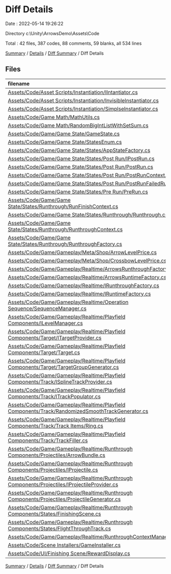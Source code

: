 # Diff Details

Date : 2022-05-14 19:26:22

Directory c:\Unity\ArrowsDemo\Assets\Code

Total : 42 files,  387 codes, 88 comments, 59 blanks, all 534 lines

[Summary](results.md) / [Details](details.md) / [Diff Summary](diff.md) / Diff Details

## Files
| filename | language | code | comment | blank | total |
| :--- | :--- | ---: | ---: | ---: | ---: |
| [Assets/Code/Asset Scripts/Instantiation/IIntantiator.cs](/Assets/Code/Asset%20Scripts/Instantiation/IIntantiator.cs) | C# | 14 | 0 | 1 | 15 |
| [Assets/Code/Asset Scripts/Instantiation/InvisibleInstantiator.cs](/Assets/Code/Asset%20Scripts/Instantiation/InvisibleInstantiator.cs) | C# | 43 | 0 | 6 | 49 |
| [Assets/Code/Asset Scripts/Instantiation/SimplseInstantiator.cs](/Assets/Code/Asset%20Scripts/Instantiation/SimplseInstantiator.cs) | C# | 29 | 0 | 5 | 34 |
| [Assets/Code/Game Math/MathUtils.cs](/Assets/Code/Game%20Math/MathUtils.cs) | C# | 7 | 0 | 1 | 8 |
| [Assets/Code/Game Math/RandomBigIntListWithSetSum.cs](/Assets/Code/Game%20Math/RandomBigIntListWithSetSum.cs) | C# | 92 | 0 | 8 | 100 |
| [Assets/Code/Game/Game State/GameState.cs](/Assets/Code/Game/Game%20State/GameState.cs) | C# | 19 | 0 | 2 | 21 |
| [Assets/Code/Game/Game State/StatesEnum.cs](/Assets/Code/Game/Game%20State/StatesEnum.cs) | C# | 1 | 0 | 0 | 1 |
| [Assets/Code/Game/Game State/States/AppStateFactory.cs](/Assets/Code/Game/Game%20State/States/AppStateFactory.cs) | C# | 12 | 0 | 0 | 12 |
| [Assets/Code/Game/Game State/States/Post Run/IPostRun.cs](/Assets/Code/Game/Game%20State/States/Post%20Run/IPostRun.cs) | C# | 14 | 0 | 1 | 15 |
| [Assets/Code/Game/Game State/States/Post Run/PostRun.cs](/Assets/Code/Game/Game%20State/States/Post%20Run/PostRun.cs) | C# | 4 | 9 | 3 | 16 |
| [Assets/Code/Game/Game State/States/Post Run/PostRunContext.cs](/Assets/Code/Game/Game%20State/States/Post%20Run/PostRunContext.cs) | C# | 2 | 0 | 0 | 2 |
| [Assets/Code/Game/Game State/States/Post Run/PostRunFailedRun.cs](/Assets/Code/Game/Game%20State/States/Post%20Run/PostRunFailedRun.cs) | C# | 24 | 0 | 3 | 27 |
| [Assets/Code/Game/Game State/States/Pre Run/PreRun.cs](/Assets/Code/Game/Game%20State/States/Pre%20Run/PreRun.cs) | C# | 22 | 0 | 2 | 24 |
| [Assets/Code/Game/Game State/States/Runthrough/RunFinishContext.cs](/Assets/Code/Game/Game%20State/States/Runthrough/RunFinishContext.cs) | C# | 2 | 0 | 0 | 2 |
| [Assets/Code/Game/Game State/States/Runthrough/Runthrough.cs](/Assets/Code/Game/Game%20State/States/Runthrough/Runthrough.cs) | C# | 30 | 0 | 7 | 37 |
| [Assets/Code/Game/Game State/States/Runthrough/RunthroughContext.cs](/Assets/Code/Game/Game%20State/States/Runthrough/RunthroughContext.cs) | C# | 4 | 11 | 2 | 17 |
| [Assets/Code/Game/Game State/States/Runthrough/RunthroughFactory.cs](/Assets/Code/Game/Game%20State/States/Runthrough/RunthroughFactory.cs) | C# | -6 | 0 | -3 | -9 |
| [Assets/Code/Game/Gameplay/Meta/Shop/ArrowLevelPrice.cs](/Assets/Code/Game/Gameplay/Meta/Shop/ArrowLevelPrice.cs) | C# | 19 | 0 | 2 | 21 |
| [Assets/Code/Game/Gameplay/Meta/Shop/CrossbowLevelPrice.cs](/Assets/Code/Game/Gameplay/Meta/Shop/CrossbowLevelPrice.cs) | C# | 19 | 0 | 2 | 21 |
| [Assets/Code/Game/Gameplay/Realtime/ArrowsRunthroughFactory.cs](/Assets/Code/Game/Gameplay/Realtime/ArrowsRunthroughFactory.cs) | C# | 130 | 0 | 22 | 152 |
| [Assets/Code/Game/Gameplay/Realtime/ArrowsRuntimeFactory.cs](/Assets/Code/Game/Gameplay/Realtime/ArrowsRuntimeFactory.cs) | C# | -99 | 0 | -22 | -121 |
| [Assets/Code/Game/Gameplay/Realtime/IRunthroughFactory.cs](/Assets/Code/Game/Gameplay/Realtime/IRunthroughFactory.cs) | C# | 8 | 0 | 1 | 9 |
| [Assets/Code/Game/Gameplay/Realtime/IRuntimeFactory.cs](/Assets/Code/Game/Gameplay/Realtime/IRuntimeFactory.cs) | C# | -11 | 0 | -1 | -12 |
| [Assets/Code/Game/Gameplay/Realtime/Operation Sequence/SequenceManager.cs](/Assets/Code/Game/Gameplay/Realtime/Operation%20Sequence/SequenceManager.cs) | C# | -53 | 54 | 0 | 1 |
| [Assets/Code/Game/Gameplay/Realtime/Playfield Components/ILevelManager.cs](/Assets/Code/Game/Gameplay/Realtime/Playfield%20Components/ILevelManager.cs) | C# | -14 | 0 | -3 | -17 |
| [Assets/Code/Game/Gameplay/Realtime/Playfield Components/Target/ITargetProvider.cs](/Assets/Code/Game/Gameplay/Realtime/Playfield%20Components/Target/ITargetProvider.cs) | C# | 3 | 0 | 0 | 3 |
| [Assets/Code/Game/Gameplay/Realtime/Playfield Components/Target/Target.cs](/Assets/Code/Game/Gameplay/Realtime/Playfield%20Components/Target/Target.cs) | C# | 0 | 0 | -1 | -1 |
| [Assets/Code/Game/Gameplay/Realtime/Playfield Components/Target/TargetGroupGenerator.cs](/Assets/Code/Game/Gameplay/Realtime/Playfield%20Components/Target/TargetGroupGenerator.cs) | C# | -37 | 0 | 2 | -35 |
| [Assets/Code/Game/Gameplay/Realtime/Playfield Components/Track/ISplineTrackProvider.cs](/Assets/Code/Game/Gameplay/Realtime/Playfield%20Components/Track/ISplineTrackProvider.cs) | C# | 3 | 0 | 0 | 3 |
| [Assets/Code/Game/Gameplay/Realtime/Playfield Components/Track/ITrackPopulator.cs](/Assets/Code/Game/Gameplay/Realtime/Playfield%20Components/Track/ITrackPopulator.cs) | C# | 2 | 0 | 0 | 2 |
| [Assets/Code/Game/Gameplay/Realtime/Playfield Components/Track/RandomizedSmoothTrackGenerator.cs](/Assets/Code/Game/Gameplay/Realtime/Playfield%20Components/Track/RandomizedSmoothTrackGenerator.cs) | C# | 23 | 0 | 3 | 26 |
| [Assets/Code/Game/Gameplay/Realtime/Playfield Components/Track/Track Items/Ring.cs](/Assets/Code/Game/Gameplay/Realtime/Playfield%20Components/Track/Track%20Items/Ring.cs) | C# | -3 | 3 | 0 | 0 |
| [Assets/Code/Game/Gameplay/Realtime/Playfield Components/Track/TrackFiller.cs](/Assets/Code/Game/Gameplay/Realtime/Playfield%20Components/Track/TrackFiller.cs) | C# | 60 | 0 | 11 | 71 |
| [Assets/Code/Game/Gameplay/Realtime/Runthrough Components/Projectiles/ArrowBundle.cs](/Assets/Code/Game/Gameplay/Realtime/Runthrough%20Components/Projectiles/ArrowBundle.cs) | C# | 18 | 7 | 4 | 29 |
| [Assets/Code/Game/Gameplay/Realtime/Runthrough Components/Projectiles/IProjectile.cs](/Assets/Code/Game/Gameplay/Realtime/Runthrough%20Components/Projectiles/IProjectile.cs) | C# | 4 | 0 | 1 | 5 |
| [Assets/Code/Game/Gameplay/Realtime/Runthrough Components/Projectiles/IProjectileProvider.cs](/Assets/Code/Game/Gameplay/Realtime/Runthrough%20Components/Projectiles/IProjectileProvider.cs) | C# | 1 | 0 | 0 | 1 |
| [Assets/Code/Game/Gameplay/Realtime/Runthrough Components/Projectiles/ProjectileGenerator.cs](/Assets/Code/Game/Gameplay/Realtime/Runthrough%20Components/Projectiles/ProjectileGenerator.cs) | C# | 2 | 0 | 1 | 3 |
| [Assets/Code/Game/Gameplay/Realtime/Runthrough Components/States/FinishingScene.cs](/Assets/Code/Game/Gameplay/Realtime/Runthrough%20Components/States/FinishingScene.cs) | C# | 0 | 0 | -1 | -1 |
| [Assets/Code/Game/Gameplay/Realtime/Runthrough Components/States/FlightThroughTrack.cs](/Assets/Code/Game/Gameplay/Realtime/Runthrough%20Components/States/FlightThroughTrack.cs) | C# | -2 | 0 | -1 | -3 |
| [Assets/Code/Game/Gameplay/Realtime/RunthroughContextManager.cs](/Assets/Code/Game/Gameplay/Realtime/RunthroughContextManager.cs) | C# | 6 | 0 | 1 | 7 |
| [Assets/Code/Scene Installers/GameInstaller.cs](/Assets/Code/Scene%20Installers/GameInstaller.cs) | C# | -1 | 0 | 0 | -1 |
| [Assets/Code/UI/Finishing Scene/RewardDisplay.cs](/Assets/Code/UI/Finishing%20Scene/RewardDisplay.cs) | C# | -4 | 4 | 0 | 0 |

[Summary](results.md) / [Details](details.md) / [Diff Summary](diff.md) / Diff Details